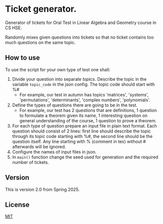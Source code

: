 # Ticket generator.
Generator of tickets for Oral Test in Linear Algebra and Geometry course in CS HSE.

Randomly mixes given questions into tickets so that no ticket contains too much questions on the same topic.

## How to use
To use the script for your own type of test one shall:
1. Divide your question into separate *topics*. Describe the topic in the variable `topic_code` in the json config. The topic code should start with %#
    * For example, our test in autumn has topics 'matrices', 'systems', 'permutations', 'determinants', 'complex numbers', 'polynomials'.
2. Define the types of questions there are going to be in the test. 
    * For example, our test has 2 questions that are definitions, 1 question to formulate a theorem given its name, 1 interesting question on general understanding of the course, 1 question to prove a theorem.
3. For each type of question prepare an input file in plain text format. Each question should consist of 2 lines: first line should describe the topic through its topic code starting with %#, the second line should be the question itself. Any line starting with % (comment in tex) without # afterwards will be ignored.
4. Configure the names of input files in json.
5. In `main()` function change the seed used for generation and the required number of tickets.


## Version

This is version 2.0 from Spring 2025.

## License

[MIT](https://choosealicense.com/licenses/mit/)